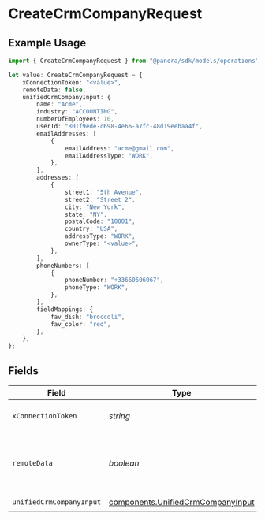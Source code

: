 # CreateCrmCompanyRequest

## Example Usage

```typescript
import { CreateCrmCompanyRequest } from "@panora/sdk/models/operations";

let value: CreateCrmCompanyRequest = {
    xConnectionToken: "<value>",
    remoteData: false,
    unifiedCrmCompanyInput: {
        name: "Acme",
        industry: "ACCOUNTING",
        numberOfEmployees: 10,
        userId: "801f9ede-c698-4e66-a7fc-48d19eebaa4f",
        emailAddresses: [
            {
                emailAddress: "acme@gmail.com",
                emailAddressType: "WORK",
            },
        ],
        addresses: [
            {
                street1: "5th Avenue",
                street2: "Street 2",
                city: "New York",
                state: "NY",
                postalCode: "10001",
                country: "USA",
                addressType: "WORK",
                ownerType: "<value>",
            },
        ],
        phoneNumbers: [
            {
                phoneNumber: "+33660606067",
                phoneType: "WORK",
            },
        ],
        fieldMappings: {
            fav_dish: "broccoli",
            fav_color: "red",
        },
    },
};
```

## Fields

| Field                                                                                  | Type                                                                                   | Required                                                                               | Description                                                                            | Example                                                                                |
| -------------------------------------------------------------------------------------- | -------------------------------------------------------------------------------------- | -------------------------------------------------------------------------------------- | -------------------------------------------------------------------------------------- | -------------------------------------------------------------------------------------- |
| `xConnectionToken`                                                                     | *string*                                                                               | :heavy_check_mark:                                                                     | The connection token                                                                   |                                                                                        |
| `remoteData`                                                                           | *boolean*                                                                              | :heavy_minus_sign:                                                                     | Set to true to include data from the original CRM software.                            | false                                                                                  |
| `unifiedCrmCompanyInput`                                                               | [components.UnifiedCrmCompanyInput](../../models/components/unifiedcrmcompanyinput.md) | :heavy_check_mark:                                                                     | N/A                                                                                    |                                                                                        |